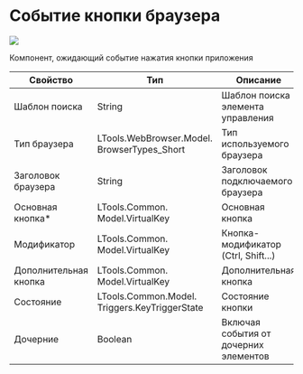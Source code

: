 # Событие кнопки браузера

![](../../../resources/basic/browser/events/image-(153).png)



Компонент, ожидающий событие нажатия кнопки приложения

| Свойство              | Тип                                           | Описание                              |
| --------------------- | --------------------------------------------- | ------------------------------------- |
| Шаблон поиска         | String                                        | Шаблон поиска элемента управления     |
| Тип браузера          | LTools.WebBrowser.Model. BrowserTypes\_Short  | Тип используемого браузера            |
| Заголовок браузера    | String                                        | Заголовок подключаемого браузера      |
| Основная кнопка\*     | LTools.Common. Model.VirtualKey               | Основная кнопка                       |
| Модификатор           | LTools.Common. Model.VirtualKey               | Кнопка-модификатор (Ctrl, Shift...)   |
| Дополнительная кнопка | LTools.Common. Model.VirtualKey               | Дополнительная кнопка                 |
| Состояние             | LTools.Common.Model. Triggers.KeyTriggerState | Состояние кнопки                      |
| Дочерние              | Boolean                                       | Включая события от дочерних элементов |

